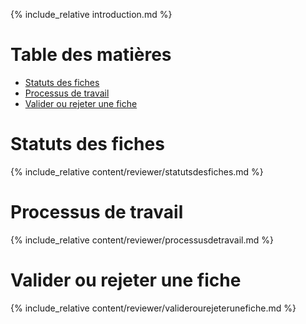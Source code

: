 {% include_relative introduction.md %}

# Table des matières

- [Statuts des fiches](#statuts-des-fiches)
- [Processus de travail](#processus-de-travail)
- [Valider ou rejeter une fiche](#valider-ou-rejeter-une-fiche)

# Statuts des fiches

{% include_relative content/reviewer/statutsdesfiches.md %}

# Processus de travail

{% include_relative content/reviewer/processusdetravail.md %}

# Valider ou rejeter une fiche

{% include_relative content/reviewer/validerourejeterunefiche.md %}


